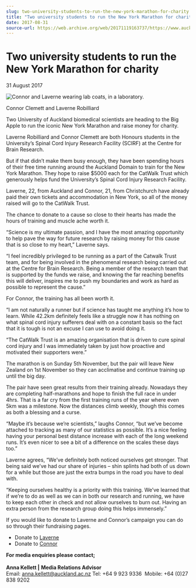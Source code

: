 ```yaml
---
slug: two-university-students-to-run-the-new-york-marathon-for-charity
title: "Two university students to run the New York Marathon for charity"
date: 2017-08-31
source-url: https://web.archive.org/web/20171119163737/https://www.auckland.ac.nz/en/about/news-events-and-notices/news/news-2017/08/two-university-students-to-run-the-new-york-marathon-for-charity.html
---
```

Two university students to run the New York Marathon for charity
================================================================

31 August 2017

![Connor and Laverne wearing lab coats, in a laboratory.](https://www.auckland.ac.nz/en/about/news-events-and-notices/news/news-2017/08/two-university-students-to-run-the-new-york-marathon-for-charity/_jcr_content/par/textimage/image.img.jpg/1504488067654.jpg "Laverneandconnor")

Connor Clemett and Laverne Robilliard

Two University of Auckland biomedical scientists are heading to the Big Apple to run the iconic New York Marathon and raise money for charity.

Laverne Robilliard and Connor Clemett are both Honours students in the University’s Spinal Cord Injury Research Facility (SCIRF) at the Centre for Brain Research.

But if that didn’t make them busy enough, they have been spending hours of their free time running around the Auckland Domain to train for the New York Marathon. They hope to raise $5000 each for the CatWalk Trust which generously helps fund the University’s Spinal Cord Injury Research Facility.

Laverne, 22, from Auckland and Connor, 21, from Christchurch have already paid their own tickets and accommodation in New York, so all of the money raised will go to the CatWalk Trust.

The chance to donate to a cause so close to their hearts has made the hours of training and muscle ache worth it.

“Science is my ultimate passion, and I have the most amazing opportunity to help pave the way for future research by raising money for this cause that is so close to my heart,” Laverne says.

“I feel incredibly privileged to be running as a part of the Catwalk Trust team, and for being involved in the phenomenal research being carried out at the Centre for Brain Research. Being a member of the research team that is supported by the funds we raise, and knowing the far reaching benefits this will deliver, inspires me to push my boundaries and work as hard as possible to represent the cause.”

For Connor, the training has all been worth it.

“I am not naturally a runner but if science has taught me anything it’s how to learn. While 42.2km definitely feels like a struggle now it has nothing on what spinal cord injury sufferers deal with on a constant basis so the fact that it is tough is not an excuse I can use to avoid doing it.

“The CatWalk Trust is an amazing organisation that is driven to cure spinal cord injury and I was immediately taken by just how proactive and motivated their supporters were.”

The marathon is on Sunday 5th November, but the pair will leave New Zealand on 1st November so they can acclimatise and continue training up until the big day.

The pair have seen great results from their training already. Nowadays they are completing half-marathons and hope to finish the full race in under 4hrs. That is a far cry from the first training runs of the year where even 5km was a milestone. Now the distances climb weekly, though this comes as both a blessing and a curse.

“Maybe it’s because we’re scientists,” laughs Connor, “but we’ve become attached to tracking as many of our statistics as possible. It’s a nice feeling having your personal best distance increase with each of the long weekend runs. It’s even nicer to see a bit of a difference on the scales these days too.”

Laverne agrees, “We’ve definitely both noticed ourselves get stronger. That being said we’ve had our share of injuries – shin splints had both of us down for a while but those are just the extra bumps in the road you have to deal with.

“Keeping ourselves healthy is a priority with this training. We’ve learned that if we’re to do as well as we can in both our research and running, we have to keep each other in check and not allow ourselves to burn out. Having an extra person from the research group doing this helps immensely.”

  
If you would like to donate to Laverne and Connor’s campaign you can do so through their fundraising pages.

*   Donate to [Laverne](https://catwalk2017newyorkmarathon.gofundraise.co.nz/page/LaverneRobilliard)
*   Donate to [Connor](https://catwalk2017newyorkmarathon.gofundraise.co.nz/page/ConnorClemett0)

**For media enquiries please contact;**  
   
**Anna Kellett |** **Media Relations Advisor**  
Email: [anna.kellett@auckland.ac.nz](mailto:anna.kellett@auckland.ac.nz) Tel: +64 9 923 9336  Mobile: +64 (0)27 838 9202